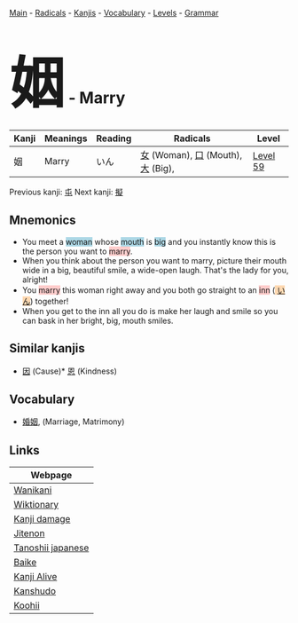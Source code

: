 <style> bigfont {font-size: 100px}</style>
[Main](../index.md) -
[Radicals](../radicals.md) -
[Kanjis](../kanjis.md) -
[Vocabulary](../vocabulary.md) -
[Levels](../levels.md) -
[Grammar](../grammar.md)
# <bigfont> 姻</bigfont> - Marry 

| Kanji | Meanings | Reading | Radicals | Level |
| --- | --- | --- | --- | --- |
| 姻 | Marry | いん | [女](../radicals/女.md) (Woman), [口](../radicals/口.md) (Mouth), [大](../radicals/大.md) (Big),  | [Level 59](../levels/wk_level59.md) |

Previous kanji: [屯](屯.md) Next kanji: [擬](擬.md) 

## Mnemonics
 * You meet a <span style="background-color:#ADD8E6"> woman</span> whose <span style="background-color:#ADD8E6"> mouth</span> is <span style="background-color:#ADD8E6"> big</span> and you instantly know this is the person you want to <span style="background-color:#ffcccb"> marry</span>.
* When you think about the person you want to marry, picture their mouth wide in a big, beautiful smile, a wide-open laugh. That's the lady for you, alright!
* You <span style="background-color:#ffcccb"> marry</span> this woman right away and you both go straight to an <span style="background-color:#ffcccb"> inn</span> (<span style="background-color:#fed8b1"> [いん](https://jisho.org/search/いん)</span>) together!
* When you get to the inn all you do is make her laugh and smile so you can bask in her bright, big, mouth smiles.


## Similar kanjis
 * [因](因.md) (Cause)* [恩](恩.md) (Kindness)


## Vocabulary
 * [婚姻](../vocabulary/姻.md), (Marriage, Matrimony)



## Links 

| Webpage |
| --- |
| [Wanikani          ](https://www.wanikani.com/kanji/姻) |
| [Wiktionary        ](https://en.wiktionary.org/wiki/姻) |
| [Kanji damage      ](http://www.kanjidamage.com/kanji/search?utf8=✓&q=姻) |
| [Jitenon           ](https://jitenon.com/kanji/姻) |
| [Tanoshii japanese ](https://www.tanoshiijapanese.com/dictionary/kanji.cfm?k=姻) |
| [Baike             ](https://baike.baidu.com/item/姻) |
| [Kanji Alive       ](https://app.kanjialive.com/姻) |
| [Kanshudo          ](https://www.kanshudo.com/searchmn?q=姻) |
| [Koohii            ](https://kanji.koohii.com/study/kanji/姻) |
